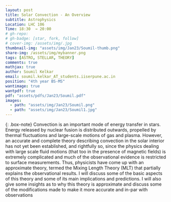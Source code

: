 ```yaml
---
layout: post
title: Solar Convection - An Overview
subtitle: Astrophysics
Location: LHC 106
Time: 18:30  → 20:00
# gh-repo:
# gh-badge: [star, fork, follow]
# cover-img: /assets/img/.jpg
thumbnail-img: "assets/img/Jan23/Soumil-thumb.png"
share-img: /assets/img/mybanner.png
tags: [ASTRO, STELLAR, THEORY]
comments: true
mathjax: true
author: Soumil Kelkar
email: soumil.kelkar_AT_students.iiserpune.ac.in
position: "4th year BS-MS"
wantimage: true
wantpdf: true
pdf: "assets/pdfs/Jan23/Soumil.pdf"
images:
  - path: "assets/img/Jan23/Soumil.png"
  - path: "assets/img/Jan23/Soumil1.jpg"
---
```

{: .box-note}
Convection is an important mode of energy transfer in stars. Energy released by nuclear fusion is distributed outwards, propelled by thermal fluctuations and large-scale motions of gas and plasma. However, an accurate and complete theory describing convection in the solar interior has not yet been established, and rightfully so, since the physics dealing with large scale fluid motions (that too in the presence of magnetic fields) is extremely complicated and much of the observational evidence is restricted to surface measurements. Thus, physicists have come up with an approximate theory, termed the Mixing Length Theory (MLT) that partially explains the observational results. I will discuss some of the basic aspects of this theory and some of its main implications and predictions. I will also give some insights as to why this theory is approximate and discuss some of the modifications made to make it more accurate and in-par with observations